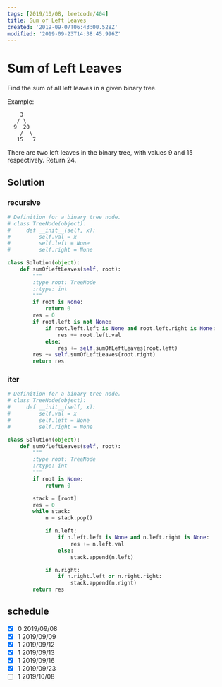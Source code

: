 ```yaml
---
tags: [2019/10/08, leetcode/404]
title: Sum of Left Leaves
created: '2019-09-07T06:43:00.528Z'
modified: '2019-09-23T14:38:45.996Z'
---
```


# Sum of Left Leaves

Find the sum of all left leaves in a given binary tree.

Example:

```
    3
   / \
  9  20
    /  \
   15   7
```

There are two left leaves in the binary tree, with values 9 and 15 respectively. Return 24.

## Solution

### recursive

```python
# Definition for a binary tree node.
# class TreeNode(object):
#     def __init__(self, x):
#         self.val = x
#         self.left = None
#         self.right = None

class Solution(object):
    def sumOfLeftLeaves(self, root):
        """
        :type root: TreeNode
        :rtype: int
        """
        if root is None:
            return 0
        res = 0
        if root.left is not None:
            if root.left.left is None and root.left.right is None:
                res += root.left.val
            else:
                res += self.sumOfLeftLeaves(root.left)
        res += self.sumOfLeftLeaves(root.right)
        return res
```

### iter

```python
# Definition for a binary tree node.
# class TreeNode(object):
#     def __init__(self, x):
#         self.val = x
#         self.left = None
#         self.right = None

class Solution(object):
    def sumOfLeftLeaves(self, root):
        """
        :type root: TreeNode
        :rtype: int
        """
        if root is None:
            return 0

        stack = [root]
        res = 0
        while stack:
            n = stack.pop()

            if n.left:
                if n.left.left is None and n.left.right is None:
                    res += n.left.val
                else:
                    stack.append(n.left)

            if n.right:
                if n.right.left or n.right.right:
                    stack.append(n.right)
        return res

```


## schedule

* [x] 0 2019/09/08
* [x] 1 2019/09/09
* [x] 1 2019/09/12
* [x] 1 2019/09/13
* [x] 1 2019/09/16
* [x] 1 2019/09/23
* [ ] 1 2019/10/08
